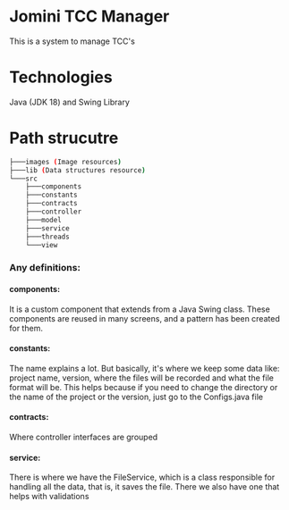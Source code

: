 
# Jomini TCC Manager

This is a system to manage TCC's

# Technologies

Java (JDK 18) and Swing Library

# Path strucutre
```bash 
├───images (Image resources)
├───lib (Data structures resource)
└───src
    ├───components
    ├───constants
    ├───contracts
    ├───controller
    ├───model
    ├───service
    ├───threads
    └───view
  ```

### Any definitions:
#### components:
It is a custom component that extends from a Java Swing class. These components are reused in many screens, and a pattern has been created for them.

#### constants:
The name explains a lot. But basically, it's where we keep some data like: project name, version, where the files will be recorded and what the file format will be.
This helps because if you need to change the directory or the name of the project or the version, just go to the Configs.java file

#### contracts:
Where controller interfaces are grouped

#### service:
There is where we have the FileService, which is a class responsible for handling all the data, that is, it saves the file. There we also have one that helps with validations
